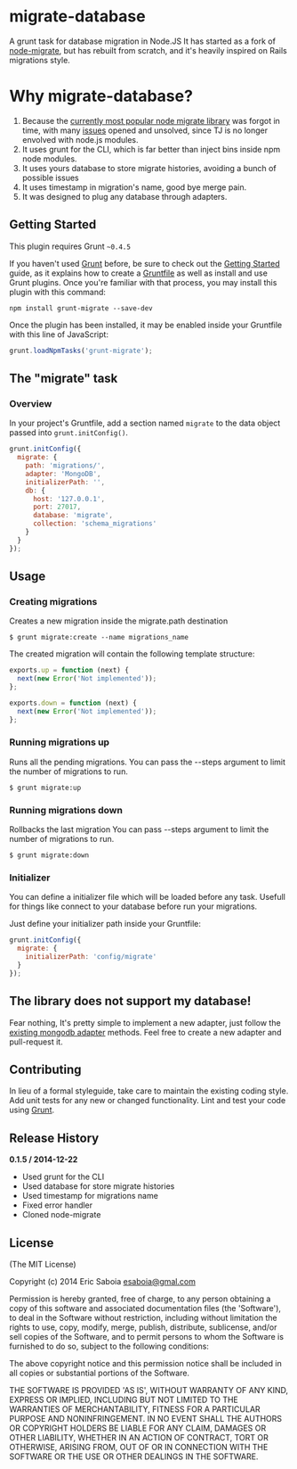 # migrate-database

A grunt task for database migration in Node.JS
It has started as a fork of [node-migrate](https://github.com/tj/node-migrate), but has rebuilt from scratch, and it's heavily inspired on Rails migrations style. 

# Why migrate-database?
1. Because the [currently most popular node migrate library](https://github.com/tj/node-migrate) was forgot in time, with many [issues](https://github.com/tj/node-migrate/issues) opened and unsolved, since TJ is no longer envolved with node.js modules. 
2. It uses grunt for the CLI, which is far better than inject bins inside npm node modules.
3. It uses yours database to store migrate histories, avoiding a bunch of possible issues
4. It uses timestamp in migration's name, good bye merge pain.
5. It was designed to plug any database through adapters.

## Getting Started
This plugin requires Grunt `~0.4.5`

If you haven't used [Grunt](http://gruntjs.com/) before, be sure to check out the [Getting Started](http://gruntjs.com/getting-started) guide, as it explains how to create a [Gruntfile](http://gruntjs.com/sample-gruntfile) as well as install and use Grunt plugins. Once you're familiar with that process, you may install this plugin with this command:

```shell
npm install grunt-migrate --save-dev
```

Once the plugin has been installed, it may be enabled inside your Gruntfile with this line of JavaScript:

```js
grunt.loadNpmTasks('grunt-migrate');
```

## The "migrate" task

### Overview
In your project's Gruntfile, add a section named `migrate` to the data object passed into `grunt.initConfig()`.

```js
grunt.initConfig({
  migrate: {
    path: 'migrations/',
    adapter: 'MongoDB',
    initializerPath: '',
    db: {
      host: '127.0.0.1',
      port: 27017,
      database: 'migrate',
      collection: 'schema_migrations'
    }
  }
});
```

## Usage

### Creating migrations
Creates a new migration inside the migrate.path destination

```shell
$ grunt migrate:create --name migrations_name
```

The created migration will contain the following template structure:

```js
exports.up = function (next) {
  next(new Error('Not implemented'));
};

exports.down = function (next) {
  next(new Error('Not implemented'));
};
```

### Running migrations up
Runs all the pending migrations. 
You can pass the --steps argument to limit the number of migrations to run.

```shell
$ grunt migrate:up
```

### Running migrations down
Rollbacks the last migration
You can pass --steps argument to limit the number of migrations to run.

```
$ grunt migrate:down
```

### Initializer
You can define a initializer file which will be loaded before any task. Usefull for things like connect to your database before run your migrations.

Just define your initializer path inside your Gruntfile:

```js
grunt.initConfig({
  migrate: {
    initializerPath: 'config/migrate'
  }
});
```

## The library does not support my database!
Fear nothing, It's pretty simple to implement a new adapter, just follow the [existing mongodb adapter](https://github.com/ericsaboia/grunt-migrate/blob/master/tasks/lib/adapters/mongodb.js) methods.
Feel free to create a new adapter and pull-request it.

## Contributing
In lieu of a formal styleguide, take care to maintain the existing coding style. Add unit tests for any new or changed functionality. Lint and test your code using [Grunt](http://gruntjs.com/).

## Release History

**0.1.5 / 2014-12-22**

 * Used grunt for the CLI
 * Used database for store migrate histories
 * Used timestamp for migrations name
 * Fixed error handler
 * Cloned node-migrate

## License 

(The MIT License)

Copyright (c) 2014 Eric Saboia esaboia@gmal.com

Permission is hereby granted, free of charge, to any person obtaining
a copy of this software and associated documentation files (the
'Software'), to deal in the Software without restriction, including
without limitation the rights to use, copy, modify, merge, publish,
distribute, sublicense, and/or sell copies of the Software, and to
permit persons to whom the Software is furnished to do so, subject to
the following conditions:

The above copyright notice and this permission notice shall be
included in all copies or substantial portions of the Software.

THE SOFTWARE IS PROVIDED 'AS IS', WITHOUT WARRANTY OF ANY KIND,
EXPRESS OR IMPLIED, INCLUDING BUT NOT LIMITED TO THE WARRANTIES OF
MERCHANTABILITY, FITNESS FOR A PARTICULAR PURPOSE AND NONINFRINGEMENT.
IN NO EVENT SHALL THE AUTHORS OR COPYRIGHT HOLDERS BE LIABLE FOR ANY
CLAIM, DAMAGES OR OTHER LIABILITY, WHETHER IN AN ACTION OF CONTRACT,
TORT OR OTHERWISE, ARISING FROM, OUT OF OR IN CONNECTION WITH THE
SOFTWARE OR THE USE OR OTHER DEALINGS IN THE SOFTWARE.
